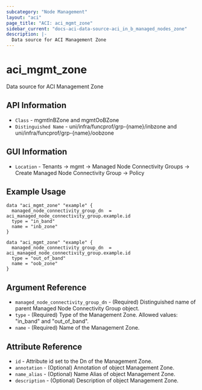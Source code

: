 ```yaml
---
subcategory: "Node Management"
layout: "aci"
page_title: "ACI: aci_mgmt_zone"
sidebar_current: "docs-aci-data-source-aci_in_b_managed_nodes_zone"
description: |-
  Data source for ACI Management Zone
---
```


# aci_mgmt_zone

Data source for ACI Management Zone

## API Information

- `Class` - mgmtInBZone and mgmtOoBZone
- `Distinguished Name` - uni/infra/funcprof/grp-{name}/inbzone and uni/infra/funcprof/grp-{name}/oobzone

## GUI Information

- `Location` - Tenants -> mgmt -> Managed Node Connectivity Groups -> Create Managed Node Connectivity Group -> Policy

## Example Usage

```hcl
data "aci_mgmt_zone" "example" {
  managed_node_connectivity_group_dn  = aci_managed_node_connectivity_group.example.id
  type = "in_band"
  name = "inb_zone"
}

data "aci_mgmt_zone" "example" {
  managed_node_connectivity_group_dn  = aci_managed_node_connectivity_group.example.id
  type = "out_of_band"
  name = "oob_zone"
}

```

## Argument Reference

- `managed_node_connectivity_group_dn` - (Required) Distinguished name of parent Managed Node Connectivity Group object.
- `type` - (Required) Type of the Management Zone. Allowed values: "in_band" and "out_of_band".
- `name` - (Required) Name of the Management Zone.

## Attribute Reference

- `id` - Attribute id set to the Dn of the Management Zone.
- `annotation` - (Optional) Annotation of object Management Zone.
- `name_alias` - (Optional) Name Alias of object Management Zone.
- `description` - (Optional) Description of object Management Zone.
